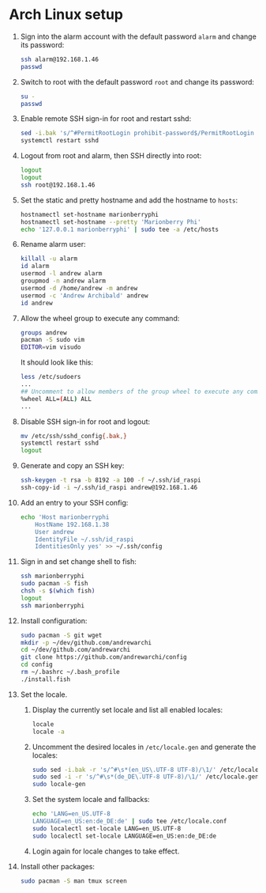 # Arch Linux setup

1. Sign into the alarm account with the default password `alarm` and
   change its password:

    ```sh
    ssh alarm@192.168.1.46
    passwd
    ```

2. Switch to root with the default password `root` and change its
   password:

    ```sh
    su -
    passwd
    ```

3. Enable remote SSH sign-in for root and restart sshd:

    ```sh
    sed -i.bak 's/^#PermitRootLogin prohibit-password$/PermitRootLogin yes/g' /etc/ssh/sshd_config
    systemctl restart sshd
    ```

4. Logout from root and alarm, then SSH directly into root:

    ```sh
    logout
    logout
    ssh root@192.168.1.46
    ```

5. Set the static and pretty hostname and add the hostname to `hosts`:

    ```sh
    hostnamectl set-hostname marionberryphi
    hostnamectl set-hostname --pretty 'Marionberry Phi'
    echo '127.0.0.1 marionberryphi' | sudo tee -a /etc/hosts
    ```

6. Rename alarm user:

    ```sh
    killall -u alarm
    id alarm
    usermod -l andrew alarm
    groupmod -n andrew alarm
    usermod -d /home/andrew -m andrew
    usermod -c 'Andrew Archibald' andrew
    id andrew
    ```

7. Allow the wheel group to execute any command:

    ```sh
    groups andrew
    pacman -S sudo vim
    EDITOR=vim visudo
    ```

    It should look like this:

    ```sh
    less /etc/sudoers
    ...
    ## Uncomment to allow members of the group wheel to execute any command
    %wheel ALL=(ALL) ALL
    ...
    ```

8. Disable SSH sign-in for root and logout:

    ```sh
    mv /etc/ssh/sshd_config{.bak,}
    systemctl restart sshd
    logout
    ```

9. Generate and copy an SSH key:

    ```sh
    ssh-keygen -t rsa -b 8192 -a 100 -f ~/.ssh/id_raspi
    ssh-copy-id -i ~/.ssh/id_raspi andrew@192.168.1.46
    ```

10. Add an entry to your SSH config:

    ```sh
    echo 'Host marionberryphi
        HostName 192.168.1.38
        User andrew
        IdentityFile ~/.ssh/id_raspi
        IdentitiesOnly yes' >> ~/.ssh/config
    ```

11. Sign in and set change shell to fish:

    ```sh
    ssh marionberryphi
    sudo pacman -S fish
    chsh -s $(which fish)
    logout
    ssh marionberryphi
    ```

12. Install configuration:

    ```sh
    sudo pacman -S git wget
    mkdir -p ~/dev/github.com/andrewarchi
    cd ~/dev/github.com/andrewarchi
    git clone https://github.com/andrewarchi/config
    cd config
    rm ~/.bashrc ~/.bash_profile
    ./install.fish
    ```

13. Set the locale.

    1. Display the currently set locale and list all enabled locales:

        ```sh
        locale
        locale -a
        ```

    2. Uncomment the desired locales in `/etc/locale.gen` and generate
       the locales:

        ```sh
        sudo sed -i.bak -r 's/^#\s*(en_US\.UTF-8 UTF-8)/\1/' /etc/locale.gen
        sudo sed -i -r 's/^#\s*(de_DE\.UTF-8 UTF-8)/\1/' /etc/locale.gen
        sudo locale-gen
        ```

    3. Set the system locale and fallbacks:

        ```sh
        echo 'LANG=en_US.UTF-8
        LANGUAGE=en_US:en:de_DE:de' | sudo tee /etc/locale.conf
        sudo localectl set-locale LANG=en_US.UTF-8
        sudo localectl set-locale LANGUAGE=en_US:en:de_DE:de
        ```

    4. Login again for locale changes to take effect.

14. Install other packages:

    ```sh
    sudo pacman -S man tmux screen
    ```
